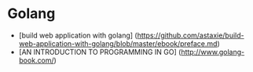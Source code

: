 Golang
======

* [build web application with golang] (https://github.com/astaxie/build-web-application-with-golang/blob/master/ebook/preface.md)
* [AN INTRODUCTION TO PROGRAMMING IN GO] (http://www.golang-book.com/)
